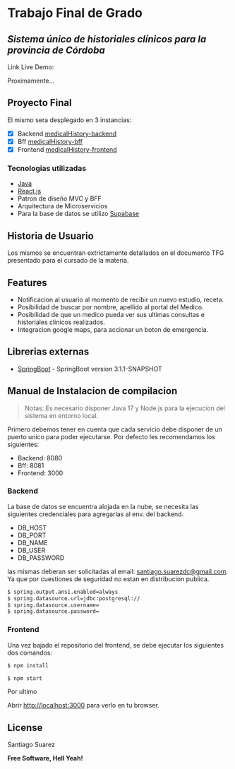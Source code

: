 # Trabajo Final de Grado

## _Sistema único de historiales clínicos para la provincia de Córdoba_

Link Live Demo:

Proximamente...

## Proyecto Final
El mismo sera desplegado en 3 instancias:
- [x] Backend [medicalHistory-backend](https://github.com/santiagosuare/medicalHistory-backend)
- [x] Bff [medicalHistory-bff](https://github.com/santiagosuare/medicalHistory-bbf)
- [x] Frontend [medicalHistory-frontend](https://github.com/santiagosuare/medicalHistory-frontend)

### Tecnologias utilizadas
- <a href="https://docs.oracle.com/en/java/"> Java </a>
- <a href="https://react.dev/"> React.js </a>
- Patron de diseño MVC y BFF
- Arquitectura de Microservicios
- Para la base de datos se utilizo <a href="https://supabase.com/"> Supabase </a>

## Historia de Usuario 

Los mismos se encuentran extrictamente detallados en el documento TFG presentado para el cursado de la materia.


## Features

- Notificacion al usuario al momento de recibir un nuevo estudio, receta.
- Posibilidad de buscar por nombre, apellido al portal del Medico.
- Posibilidad de que un medico pueda ver sus ultimas consultas e historiales clinicos realizados.
- Integracion google maps, para accionar un boton de emergencia.

## Librerias externas

- [SpringBoot] - SpringBoot version 3.1.1-SNAPSHOT


[SpringBoot]: https://spring.io/projects/spring-boot


## Manual de Instalacion de compilacion

> Notas: Es necesario disponer Java 17 y Node.js para la ejecucion del sistema en entorno local.

Primero debemos tener en cuenta que cada servicio debe disponer de un puerto unico para poder ejecutarse.
Por defecto les recomendamos los siguientes:
- Backend: 8080
- Bff: 8081
- Frontend: 3000

### Backend

La base de datos se encuentra alojada en la nube, se necesita las siguientes credenciales para agregarlas al env. del backend.
- DB_HOST
- DB_PORT
- DB_NAME
- DB_USER
- DB_PASSWORD

las mismas deberan ser solicitadas al email: santiago.suarezdc@gmail.com. Ya que por cuestiones de seguridad no estan en distribucion publica.


```sh
$ spring.output.ansi.enabled=always
$ spring.datasource.url=jdbc:postgresql://
$ spring.datasource.username=
$ spring.datasource.password=
```

### Frontend
Una vez bajado el repositorio del frontend, se debe ejecutar los siguientes dos comandos:

```sh
$ npm install
```

```sh
$ npm start
```

Por ultimo

Abrir [http://localhost:3000](http://localhost:3000) para verlo en tu browser.


## License

Santiago Suarez

**Free Software, Hell Yeah!**